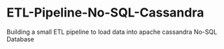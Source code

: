 # ETL-Pipeline-No-SQL-Cassandra
Building a small ETL pipeline to load data into apache cassandra No-SQL Database
